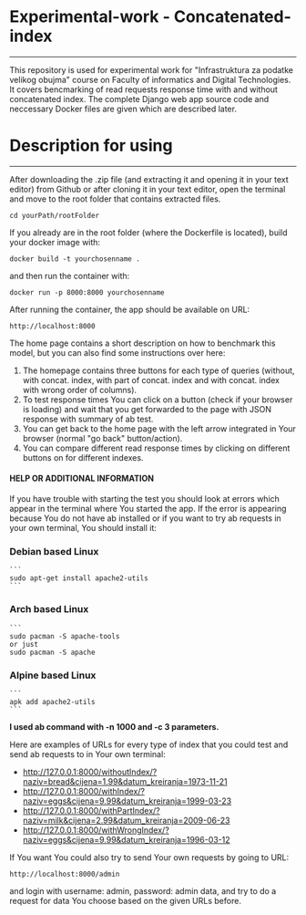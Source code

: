 # Experimental-work - Concatenated-index
---
This repository is used for experimental work for "Infrastruktura za podatke velikog obujma" course on Faculty of informatics and Digital Technologies. It covers bencmarking of read requests response time with and without concatenated index.  The complete Django web app source code and neccessary Docker files are given which are described later.

# Description for using
---
After downloading the .zip file (and extracting it and opening it in your text editor) from Github or after cloning it in your text editor, open the terminal and move to the root folder that contains extracted files.
```
cd yourPath/rootFolder
```
If you already are in the root folder (where the Dockerfile is located), build your docker image with:
```
docker build -t yourchosenname .
```

and then run the container with:
```
docker run -p 8000:8000 yourchosenname
```
After running the container, the app should be available on URL:
```
http://localhost:8000
```
The home page contains a short description on how to benchmark this model, but you can also find some instructions over here:
 1. The homepage contains three buttons for each type of queries (without, with concat. index, with part of concat. index and with concat. index with wrong order of columns).
 2. To test response times You can click on a button (check if your browser is loading) and wait that you get forwarded to the page with JSON response with summary of ab test.
 3. You can get back to the home page with the left arrow integrated in Your browser (normal "go back" button/action).
 4. You can compare different read response times by clicking on different buttons on for different indexes.

#### **HELP OR ADDITIONAL INFORMATION**
 If you have trouble with starting the test you should look at errors which appear in the terminal where You started the app.
 If the error is appearing because You do not have ab installed or if you want to try ab requests in your own terminal, You should install it:
 ### Debian based Linux
    ```
    sudo apt-get install apache2-utils
    ```
 ### Arch based Linux
    ```
    sudo pacman -S apache-tools 
    or just 
    sudo pacman -S apache

 ### Alpine based Linux
    ```
    apk add apache2-utils
    ```
 **I used ab command with -n 1000 and -c 3 parameters.**

Here are examples of URLs for every type of index that you could test and send ab requests to in Your own terminal:
* http://127.0.0.1:8000/withoutIndex/?naziv=bread&cijena=1.99&datum_kreiranja=1973-11-21
* http://127.0.0.1:8000/withIndex/?naziv=eggs&cijena=9.99&datum_kreiranja=1999-03-23
* http://127.0.0.1:8000/withPartIndex/?naziv=milk&cijena=2.99&datum_kreiranja=2009-06-23
* http://127.0.0.1:8000/withWrongIndex/?naziv=eggs&cijena=9.99&datum_kreiranja=1996-03-12

If You want You could also try to send Your own requests by going to URL:
```
http://localhost:8000/admin
```
and login with username: admin, password: admin data, and try to do a request for data You choose based on the given URLs before.
